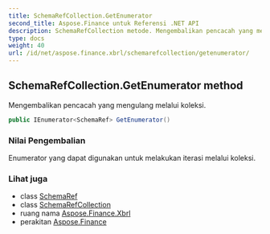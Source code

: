 ```yaml
---
title: SchemaRefCollection.GetEnumerator
second_title: Aspose.Finance untuk Referensi .NET API
description: SchemaRefCollection metode. Mengembalikan pencacah yang mengulang melalui koleksi.
type: docs
weight: 40
url: /id/net/aspose.finance.xbrl/schemarefcollection/getenumerator/
---
```

## SchemaRefCollection.GetEnumerator method

Mengembalikan pencacah yang mengulang melalui koleksi.

```csharp
public IEnumerator<SchemaRef> GetEnumerator()
```

### Nilai Pengembalian

Enumerator yang dapat digunakan untuk melakukan iterasi melalui koleksi.

### Lihat juga

* class [SchemaRef](../../schemaref/)
* class [SchemaRefCollection](../)
* ruang nama [Aspose.Finance.Xbrl](../../schemarefcollection/)
* perakitan [Aspose.Finance](../../../)


